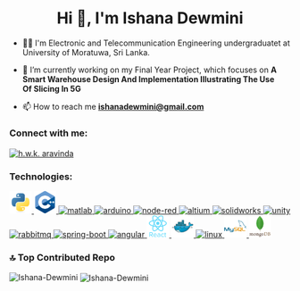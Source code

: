 <h1 align="center">Hi 👋, I'm Ishana Dewmini</h1>

<!--<p align="center">
  <img src="https://metro.co.uk/wp-content/uploads/2022/03/Cyberwarfare-is-the-battleground-of-the-21st-century-and-were-all-involved-BP-29e0.gif" alt="Alt Text" width="500" height="300">
</p>-->

 - 👩‍💻 I'm Electronic and Telecommunication Engineering undergraduatet at University of Moratuwa, Sri Lanka.
 
 - 🌱 I’m currently working on my Final Year Project, which focuses on **A Smart Warehouse Design And Implementation Illustrating The Use Of Slicing In 5G**

 - 📫 How to reach me **ishanadewmini@gmail.com**







<h3 align="left">Connect with me:</h3>
<p align="left"> 
<a href="https://www.linkedin.com/in/ishana-dewmini-166378236/?originalSubdomain=lk" target="blank"><img align="center" src="https://raw.githubusercontent.com/rahuldkjain/github-profile-readme-generator/master/src/images/icons/Social/linked-in-alt.svg" alt="h.w.k. aravinda" height="30" width="40" /></a>
</p>

<h3 align="left">Technologies:</h3>
<p align="left"> 
  <a href="https://www.python.org" target="_blank" rel="noreferrer"> <img src="https://raw.githubusercontent.com/devicons/devicon/master/icons/python/python-original.svg" alt="python" width="40" height="40"/> </a> 
  <a href="https://www.w3schools.com/cpp/" target="_blank" rel="noreferrer"> <img src="https://raw.githubusercontent.com/devicons/devicon/master/icons/cplusplus/cplusplus-original.svg" alt="cplusplus" width="40" height="40"/> </a> 
  <a href="https://www.mathworks.com/" target="_blank" rel="noreferrer"> <img src="https://upload.wikimedia.org/wikipedia/commons/2/21/Matlab_Logo.png" alt="matlab" width="40" height="40"/> </a> 
  <a href="https://www.arduino.cc/" target="_blank" rel="noreferrer"> <img src="https://cdn.worldvectorlogo.com/logos/arduino-1.svg" alt="arduino" width="40" height="40"/> </a>
  <a href="https://nodered.org/" target="_blank" rel="noreferrer"> <img src="https://nodered.org/about/resources/media/node-red-icon.svg" alt="node-red" width="40" height="40"/> </a>
  <a href="https://www.altium.com/" target="_blank" rel="noreferrer"> <img src="https://2.bp.blogspot.com/-yVsSyoVRdX4/X1TgNISnxmI/AAAAAAAAZj4/eNaGrtCEd9M09D4sl6_ikf_S89rNqHuvgCLcBGAsYHQ/s1600/Altium%2BDesigner%2BFull%2Bversion.png" alt="altium" width="40" height="40"/> </a>
  <a href="https://www.solidworks.com/" target="_blank" rel="noreferrer"> <img src="https://vedshil.blr1.cdn.digitaloceanspaces.com/careers/cms/stage/2c140dd7fd59c2827d893301ebe93506.png" alt="solidworks" width="40" height="40"/> </a>
  <a href="https://unity.com/" target="_blank" rel="noreferrer"> <img src="https://img.icons8.com/ios_filled/512/FFFFFF/unity.png" alt="unity" width="40" height="40"/> </a>
  <a href="https://www.rabbitmq.com/" target="_blank" rel="noreferrer"> <img src="https://cdn.iconscout.com/icon/free/png-256/free-rabbitmq-icon-download-in-svg-png-gif-file-formats--logo-brand-world-logos-vol-1-pack-icons-282296.png?f=webp&w=256" alt="rabbitmq" width="40" height="40"/> </a>
<a href="https://spring.io/projects/spring-boot" target="_blank" rel="noreferrer"> <img src="https://img.icons8.com/?size=512&id=90519&format=png" alt="spring-boot" width="40" height="40"/> </a>
  <a href="https://angular.io" target="_blank" rel="noreferrer"> <img src="https://angular.io/assets/images/logos/angular/angular.svg" alt="angular" width="40" height="40"/> </a>
<a href="https://reactjs.org/" target="_blank" rel="noreferrer"> <img src="https://raw.githubusercontent.com/devicons/devicon/master/icons/react/react-original-wordmark.svg" alt="react" width="40" height="40"/> 
  <a href="https://www.docker.com/" target="_blank" rel="noreferrer"> <img src="https://raw.githubusercontent.com/devicons/devicon/master/icons/docker/docker-original.svg" alt="docker" width="40" height="40"/> </a>
  <a href="https://www.linux.org/" target="_blank" rel="noreferrer"> <img src="https://upload.wikimedia.org/wikipedia/commons/3/35/Tux.svg" alt="linux" width="40" height="40"/> </a>
<a href="https://www.mysql.com/" target="_blank" rel="noreferrer"> <img src="https://raw.githubusercontent.com/devicons/devicon/master/icons/mysql/mysql-original-wordmark.svg" alt="mysql" width="40" height="40"/> </a>
  <a href="https://www.mongodb.com/" target="_blank" rel="noreferrer"> <img src="https://raw.githubusercontent.com/devicons/devicon/master/icons/mongodb/mongodb-original-wordmark.svg" alt="mongodb" width="40" height="40"/> </a>
 </a> </p>

### 🔝 Top Contributed Repo

<p>
  <img align="left" 
       src="https://github-readme-stats.vercel.app/api/top-langs?username=Ishana-Dewmini&show_icons=true&locale=en&layout=compact&theme=dark" 
       alt="Ishana-Dewmini" />
</p>

<p>
  &nbsp;<img align="center" 
             src="https://github-readme-stats.vercel.app/api?username=Ishana-Dewmini&show_icons=true&locale=en&theme=dark" 
             alt="Ishana-Dewmini" />
</p>


